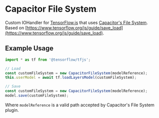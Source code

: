 # Capacitor File System

Custom IOHandler for [TensorFlow.js](https://github.com/tensorflow/tfjs) that uses [Capacitor's File System](https://capacitorjs.com/docs/apis/filesystem).
Based on [https://www.tensorflow.org/js/guide/save_load](https://www.tensorflow.org/js/guide/save_load).

## Example Usage

```ts
import * as tf from '@tensorflow/tfjs';

// Load
const customFileSystem = new CapacitorFileSystem(modelReference);
this.userModel = await tf.loadLayersModel(customFileSystem);

// Save
const customFileSystem = new CapacitorFileSystem(modelReference);
model.save(customFileSystem);
```

Where `modelReference` is a valid path accepted by Capacitor's File System plugin.
